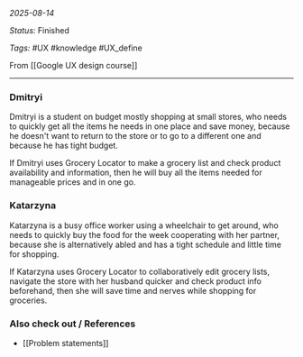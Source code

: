 *2025-08-14*

*Status:* Finished

*Tags:* #UX #knowledge #UX_define 

From [[Google UX design course]]

<hr>

### Dmitryi

Dmitryi is a student on budget mostly shopping at small stores, who needs to quickly get all the items he needs in one place and save money, because he doesn't want to return to the store or to go to a different one and because he has tight budget.

If Dmitryi uses Grocery Locator to make a grocery list and check product availability and information, then he will buy all the items needed for manageable prices and in one go.
### Katarzyna

Katarzyna is a busy office worker using a wheelchair to get around, who needs to quickly buy the food for the week cooperating with her partner, because she is alternatively abled and has a tight schedule and little time for shopping.

If Katarzyna uses Grocery Locator to collaboratively edit grocery lists, navigate the store with her husband quicker and check product info beforehand, then she will save time and nerves while shopping for groceries.
### Also check out / References

- [[Problem statements]]